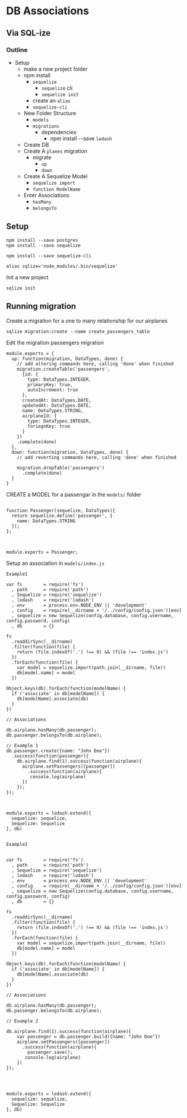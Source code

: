 # DB Associations
## Via SQL-ize

### Outline

* Setup
  * make a new project folder
  * npm install
    * `sequelize`
      * `sequelize` cli
      * `sequelize init`
    * create an `alias`
    * `sequelize-cli`
  * New Folder Structure
    * `models`
    * `migrations`
      * dependencies
        * npm install --save `lodash`
  * Create DB
  * Create A `planes` migration
    * migrate
      * `up`
      * `down`
  * Create A Sequelize Model
    * `sequelize import`
    * `function ModelName`
  * Enter Associations
    * `hasMany`
    * `belongsTo`

## Setup

```
npm install --save postgres
npm install --save sequelize

npm install --save sequelize-cli

alias sqlize='node_modules/.bin/sequelize'
```

Init a new project

```
sqlize init
```


## Running migration

Create a migration for a one to many relationship for our airplanes

```
sqlize migration:create --name create_passengers_table

```

Edit the migration passengers migration

```
module.exports = {
  up: function(migration, DataTypes, done) {
    // add altering commands here, calling 'done' when finished
    migration.createTable('passengers',
      {id: {
        type: DataTypes.INTEGER,
        primaryKey: true,
        autoIncrement: true
      },
      createdAt: DataTypes.DATE,
      updatedAt: DataTypes.DATE,
      name: DataTypes.STRING,
      airplaneId: {
        type: DataTypes.INTEGER,
        foriegnKey: true
      }
    })
    .complete(done)    
  },
  down: function(migration, DataTypes, done) {
    // add reverting commands here, calling 'done' when finished
    
    migration.dropTable('passengers')
      .complete(done)
  }
}

```

CREATE a MODEL for a passengar in the `models/` folder


```

function Passenger(sequelize, DataTypes){
  return sequelize.define('passenger', {
    name: DataTypes.STRING
  });
};



module.exports = Passenger;

```

Setup an association in `models/index.js`


`Example1`

```
var fs        = require('fs')
  , path      = require('path')
  , Sequelize = require('sequelize')
  , lodash    = require('lodash')
  , env       = process.env.NODE_ENV || 'development'
  , config    = require(__dirname + '/../config/config.json')[env]
  , sequelize = new Sequelize(config.database, config.username, config.password, config)
  , db        = {}

fs
  .readdirSync(__dirname)
  .filter(function(file) {
    return (file.indexOf('.') !== 0) && (file !== 'index.js')
  })
  .forEach(function(file) {
    var model = sequelize.import(path.join(__dirname, file))
    db[model.name] = model
  })

Object.keys(db).forEach(function(modelName) {
  if ('associate' in db[modelName]) {
    db[modelName].associate(db)
  }
})

// Associations

db.airplane.hasMany(db.passenger);
db.passenger.belongsTo(db.airplane);

// Example 1
db.passenger.create({name: "John Doe"})
  .success(function(passenger){
    db.airplane.find(1).success(function(airplane){
      airplane.setPassengers([passenger])
        .success(function(airplane){
         console.log(airplane)
      })
    });
});



module.exports = lodash.extend({
  sequelize: sequelize,
  Sequelize: Sequelize
}, db)


```



`Example2`

```

var fs        = require('fs')
  , path      = require('path')
  , Sequelize = require('sequelize')
  , lodash    = require('lodash')
  , env       = process.env.NODE_ENV || 'development'
  , config    = require(__dirname + '/../config/config.json')[env]
  , sequelize = new Sequelize(config.database, config.username, config.password, config)
  , db        = {}

fs
  .readdirSync(__dirname)
  .filter(function(file) {
    return (file.indexOf('.') !== 0) && (file !== 'index.js')
  })
  .forEach(function(file) {
    var model = sequelize.import(path.join(__dirname, file))
    db[model.name] = model
  })

Object.keys(db).forEach(function(modelName) {
  if ('associate' in db[modelName]) {
    db[modelName].associate(db)
  }
})

// Associations

db.airplane.hasMany(db.passenger);
db.passenger.belongsTo(db.airplane);

// Example 2

db.airplane.find(1).success(function(airplane){
    var passenger = db.passenger.build({name: "John Doe"})
    airplane.setPassengers([passenger])
      .success(function(airplane){
        passenger.save();
       console.log(airplane)
    })
});




module.exports = lodash.extend({
  sequelize: sequelize,
  Sequelize: Sequelize
}, db)

```



